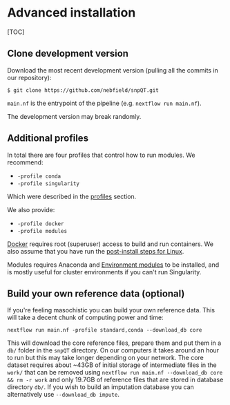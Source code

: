 # Advanced installation

[TOC]

## Clone development version

Download the most recent development version (pulling all the commits in our repository):

```
$ git clone https://github.com/nebfield/snpQT.git
```

`main.nf` is the entrypoint of the pipeline (e.g. `nextflow run main.nf`).

The development version may break randomly.

## Additional profiles

In total there are four profiles that control how to run modules. We recommend:

* `-profile conda`
* `-profile singularity`

Which were described in the [profiles](../quickstart/profiles.md) section. 

We also provide:

* `-profile docker`
* `-profile modules`

[Docker](https://docs.docker.com/get-docker/) requires root (superuser) access
to build and run containers. We also assume that you have run the [post-install
steps for Linux](https://docs.docker.com/engine/install/linux-postinstall/). 

Modules requires Anaconda and [Environment
modules](https://modules.readthedocs.io/en/latest/) to be installed, and is
mostly useful for cluster environments if you can't run Singularity.

## Build your own reference data (optional)

If you're feeling masochistic you can build your own reference data. This will
take a decent chunk of computing power and time:

```
nextflow run main.nf -profile standard,conda --download_db core
```

This will download the core reference files, prepare them and put them in a
`db/` folder in the `snpQT` directory. On our computers it takes around an hour
to run but this may take longer depending on your network. The core dataset
requires about ~43GB of initial storage of intermediate files in the `work/`
that can be removed using `nextflow run main.nf --download_db core && rm -r
work` and only 19.7GB of reference files that are stored in database directory
`db/`. If you wish to build an imputation database you can alternatively use `--download_db impute`. 
